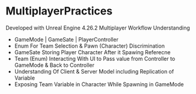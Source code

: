# MultiplayerPractices

Developed with Unreal Engine 4.26.2
Multiplayer Workflow Understanding
- GameMode | GameSate | PlayerController
- Enum For Team Selection & Pawn (Character) Discrimination
- GameSate Storing Player Character After it Spawing Referecne
- Team (Enum) Interacting With UI to Pass value from Controller to GameMode & Back to Controller
- Understanding Of Client & Server Model including Replication of Variable 
- Exposing Team Variable in Character While Spawning in GameMode
